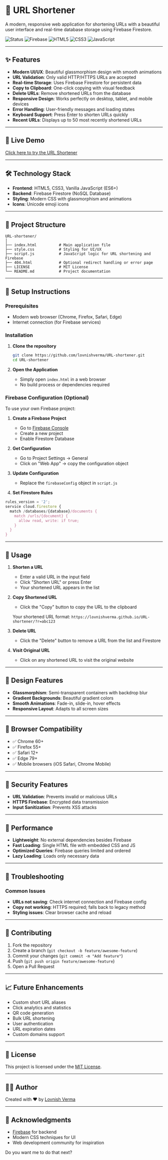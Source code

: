 # 🔗 URL Shortener

A modern, responsive web application for shortening URLs with a beautiful user interface and real-time database storage using Firebase Firestore.

![Status](https://img.shields.io/badge/Status-Live-brightgreen) ![Firebase](https://img.shields.io/badge/Firebase-Firestore-orange) ![HTML5](https://img.shields.io/badge/HTML5-E34F26?logo=html5\&logoColor=white) ![CSS3](https://img.shields.io/badge/CSS3-1572B6?logo=css3\&logoColor=white) ![JavaScript](https://img.shields.io/badge/JavaScript-ES6+-F7DF1E?logo=javascript\&logoColor=black)

---

## ✨ Features

* **Modern UI/UX**: Beautiful glassmorphism design with smooth animations
* **URL Validation**: Only valid HTTP/HTTPS URLs are accepted
* **Real-time Storage**: Uses Firebase Firestore for persistent data
* **Copy to Clipboard**: One-click copying with visual feedback
* **Delete URLs**: Remove shortened URLs from the database
* **Responsive Design**: Works perfectly on desktop, tablet, and mobile devices
* **Error Handling**: User-friendly messages and loading states
* **Keyboard Support**: Press Enter to shorten URLs quickly
* **Recent URLs**: Displays up to 50 most recently shortened URLs

---

## 🚀 Live Demo

[Click here to try the URL Shortener](https://lovnishverma.github.io/URL-shortener/)

---

## 🛠️ Technology Stack

* **Frontend**: HTML5, CSS3, Vanilla JavaScript (ES6+)
* **Backend**: Firebase Firestore (NoSQL Database)
* **Styling**: Modern CSS with glassmorphism and animations
* **Icons**: Unicode emoji icons

---

## 📁 Project Structure

```
URL-shortener/
│
├── index.html          # Main application file
├── style.css           # Styling for UI/UX
├── script.js           # JavaScript logic for URL shortening and Firebase
├── 404.html            # Optional redirect handling or error page
├── LICENSE             # MIT License
└── README.md           # Project documentation
```

---

## 🔧 Setup Instructions

### Prerequisites

* Modern web browser (Chrome, Firefox, Safari, Edge)
* Internet connection (for Firebase services)

### Installation

1. **Clone the repository**

   ```bash
   git clone https://github.com/lovnishverma/URL-shortener.git
   cd URL-shortener
   ```

2. **Open the Application**

   * Simply open `index.html` in a web browser
   * No build process or dependencies required

### Firebase Configuration (Optional)

To use your own Firebase project:

1. **Create a Firebase Project**

   * Go to [Firebase Console](https://console.firebase.google.com/)
   * Create a new project
   * Enable Firestore Database

2. **Get Configuration**

   * Go to Project Settings → General
   * Click on "Web App" → copy the configuration object

3. **Update Configuration**

   * Replace the `firebaseConfig` object in `script.js`

4. **Set Firestore Rules**

```javascript
rules_version = '2';
service cloud.firestore {
  match /databases/{database}/documents {
    match /urls/{document} {
      allow read, write: if true;
    }
  }
}
```

---

## 🎯 Usage

1. **Shorten a URL**

   * Enter a valid URL in the input field
   * Click "Shorten URL" or press Enter
   * Your shortened URL appears in the list

2. **Copy Shortened URL**

   * Click the "Copy" button to copy the URL to the clipboard

   Your shortened URL format: `https://lovnishverma.github.io/URL-shortener/?r=abc123`


3. **Delete URL**

   * Click the "Delete" button to remove a URL from the list and Firestore

4. **Visit Original URL**

   * Click on any shortened URL to visit the original website

---

## 🎨 Design Features

* **Glassmorphism**: Semi-transparent containers with backdrop blur
* **Gradient Backgrounds**: Beautiful gradient colors
* **Smooth Animations**: Fade-in, slide-in, hover effects
* **Responsive Layout**: Adapts to all screen sizes

---

## 📱 Browser Compatibility

* ✅ Chrome 60+
* ✅ Firefox 55+
* ✅ Safari 12+
* ✅ Edge 79+
* ✅ Mobile browsers (iOS Safari, Chrome Mobile)

---

## 🔐 Security Features

* **URL Validation**: Prevents invalid or malicious URLs
* **HTTPS Firebase**: Encrypted data transmission
* **Input Sanitization**: Prevents XSS attacks

---

## 🚀 Performance

* **Lightweight**: No external dependencies besides Firebase
* **Fast Loading**: Single HTML file with embedded CSS and JS
* **Optimized Queries**: Firebase queries limited and ordered
* **Lazy Loading**: Loads only necessary data

---

## 🐛 Troubleshooting

### Common Issues

* **URLs not saving**: Check internet connection and Firebase config
* **Copy not working**: HTTPS required; falls back to legacy method
* **Styling issues**: Clear browser cache and reload

---

## 🤝 Contributing

1. Fork the repository
2. Create a branch (`git checkout -b feature/awesome-feature`)
3. Commit your changes (`git commit -m "Add feature"`)
4. Push (`git push origin feature/awesome-feature`)
5. Open a Pull Request

---

## 📈 Future Enhancements

* Custom short URL aliases
* Click analytics and statistics
* QR code generation
* Bulk URL shortening
* User authentication
* URL expiration dates
* Custom domains support

---

## 📄 License

This project is licensed under the [MIT License](LICENSE).

---

## 👨‍💻 Author

Created with ❤️ by [Lovnish Verma](https://github.com/lovnishverma)

---

## 🙏 Acknowledgments

* [Firebase](https://firebase.google.com/) for backend
* Modern CSS techniques for UI
* Web development community for inspiration


Do you want me to do that next?
